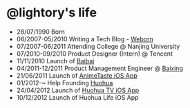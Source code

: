 @lightory's life
===============

- 28/07/1990 Born
- 06/2007-05/2010 Writing a Tech Blog - [Weborn](http://lightory.net/tag/weborn/)
- 07/2007-06/2011 Attending College @ Nanjing University
- 07/2010-09/2010 Product Designer (Intern) @ Tencent
- 11/11/2010 Launch of [Baibai](http://lightory.net/baibai-bookshelf-alpha-invitation/628/)
- 04/2011-12/2011 Product Management Engineer @ [Baixing](http://baixing.com)
- 21/06/2011 Launch of [AnimeTaste iOS App](https://itunes.apple.com/cn/app/animetaste/id444912104?mt=8)
- 01/2012-~ Help Founding [Huohua](http://huohua.in)
- 24/04/2012 Launch of [Huohua TV iOS App](https://itunes.apple.com/cn/app/huo-hua-dian-shi-ju-dian-ying/id584296227)
- 10/12/2012 Launch of Huohua Life iOS App